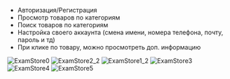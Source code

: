  - Авторизация/Регистрация
 - Просмотр товаров по категориям
 - Поиск товаров по категориям
 - Настройка своего аккаунта (смена имени, номера телефона, почту, пароль и тд)
 - При клике по товару, можно просмотреть доп. информацию

![ExamStore0](https://github.com/DaniilSob2004/StoreExam/assets/106149184/99484e2a-0022-4b85-9f2c-486772d8a757)
![ExamStore2_2](https://github.com/DaniilSob2004/StoreExam/assets/106149184/15a45ff8-d760-4f1b-9632-fb0e9dd74c25)
![ExamStore1_2](https://github.com/DaniilSob2004/StoreExam/assets/106149184/2317ccc1-25ea-404b-89fd-770d6fd29284)
![ExamStore3](https://github.com/DaniilSob2004/StoreExam/assets/106149184/e641ab61-25ad-41c7-a592-ff7049c97233)
![ExamStore4](https://github.com/DaniilSob2004/StoreExam/assets/106149184/5aee896e-2be0-4d5d-9048-9d8f8ff4dc95)
![ExamStore5](https://github.com/DaniilSob2004/StoreExam/assets/106149184/8585a0d3-2656-4d5c-b8ba-28b14d559e38)
